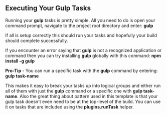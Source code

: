 ## Executing Your Gulp Tasks
Running your **gulp** tasks is pretty simple. All you need to do is open your command prompt,
navigate to the project root directory and enter: **gulp**

If all is setup correctly this should run your tasks and hopefully your build should complete
successfully.

If you encounter an error saying that **gulp** is not a recognized application or command then you
can try installing **gulp** globally with this command: **npm install -g gulp**

**Pro-Tip** - You can run a specific task with the **gulp** command by entering: **gulp task-name**

This makes it easy to break your tasks up into logical groups and either run all of them with just
the **gulp** command or a specific one with **gulp task-name**. Also the great thing about pattern
used in this template is that your gulp task doesn't even need to be at the top-level of the build.
You can use it on tasks that are included using the **plugins.runTask** helper.
